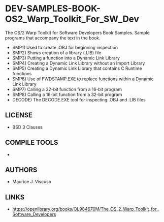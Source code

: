 # DEV-SAMPLES-BOOK-OS2_Warp_Toolkit_For_SW_Dev
The OS/2 Warp Toolkit for Software Developers Book Samples. Sample programs that accompany the text in the book.
* SMP1) Used to create .OBJ for beginning inspection
* SMP2) Shows creation of a library (.LIB) file
* SMP3) Putting a function into a Dynamic Link Library
* SMP4) Creating a Dynamic Link Library without an Import Library
* SMP5) Creating a Dynamic Link Library that contains C Runtime functions
* SMP6) Use of FWDSTAMP.EXE to replace functions within a Dynamic Link Library
* SMP7) Calling a 32-bit function from a 16-bit program
* SMP8) Calling a 16-bit function from a 32-bit program
* DECODE) The DECODE.EXE tool for inspecting .OBJ and .LIB files

## LICENSE
* BSD 3 Clauses

## COMPILE TOOLS
* 
 
## AUTHORS
* Maurice J. Viscuso

## LINKS
* https://openlibrary.org/books/OL984670M/The_OS_2_Warp_Toolkit_for_Software_Developers
